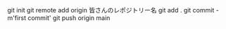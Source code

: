 git init
git remote add origin 皆さんのレポジトリー名
git add .
git commit -m'first commit'
git push origin main

